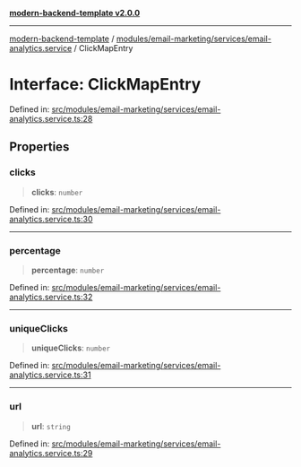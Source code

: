 [**modern-backend-template v2.0.0**](../../../../../README.md)

***

[modern-backend-template](../../../../../modules.md) / [modules/email-marketing/services/email-analytics.service](../README.md) / ClickMapEntry

# Interface: ClickMapEntry

Defined in: [src/modules/email-marketing/services/email-analytics.service.ts:28](https://github.com/maemreyo/saas-4cus-nodejs/blob/2a5b3f3aa11335dfa561e80e1feabb8e6084261e/src/modules/email-marketing/services/email-analytics.service.ts#L28)

## Properties

### clicks

> **clicks**: `number`

Defined in: [src/modules/email-marketing/services/email-analytics.service.ts:30](https://github.com/maemreyo/saas-4cus-nodejs/blob/2a5b3f3aa11335dfa561e80e1feabb8e6084261e/src/modules/email-marketing/services/email-analytics.service.ts#L30)

***

### percentage

> **percentage**: `number`

Defined in: [src/modules/email-marketing/services/email-analytics.service.ts:32](https://github.com/maemreyo/saas-4cus-nodejs/blob/2a5b3f3aa11335dfa561e80e1feabb8e6084261e/src/modules/email-marketing/services/email-analytics.service.ts#L32)

***

### uniqueClicks

> **uniqueClicks**: `number`

Defined in: [src/modules/email-marketing/services/email-analytics.service.ts:31](https://github.com/maemreyo/saas-4cus-nodejs/blob/2a5b3f3aa11335dfa561e80e1feabb8e6084261e/src/modules/email-marketing/services/email-analytics.service.ts#L31)

***

### url

> **url**: `string`

Defined in: [src/modules/email-marketing/services/email-analytics.service.ts:29](https://github.com/maemreyo/saas-4cus-nodejs/blob/2a5b3f3aa11335dfa561e80e1feabb8e6084261e/src/modules/email-marketing/services/email-analytics.service.ts#L29)
